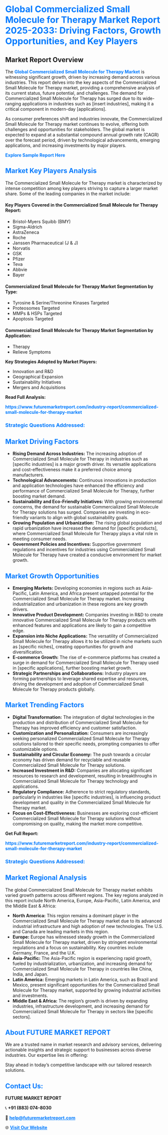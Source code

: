 <h1 style="color: #007BFF;">Global Commercialized Small Molecule for Therapy Market Report 2025-2033: Driving Factors, Growth Opportunities, and Key Players</h1>

<section id="overview">
<h2>Market Report Overview</h2>
<p>The <a href="https://www.futuremarketreport.com/industry-report/commercialized-small-molecule-for-therapy-market" style="color: #007BFF; text-decoration: none;"><strong>Global Commercialized Small Molecule for Therapy Market</strong></a> is witnessing significant growth, driven by increasing demand across various industries. This report delves into the key aspects of the Commercialized Small Molecule for Therapy market, providing a comprehensive analysis of its current status, future potential, and challenges. The demand for Commercialized Small Molecule for Therapy has surged due to its wide-ranging applications in industries such as [insert industries], making it a critical component in modern-day [applications].</p>
<p>As consumer preferences shift and industries innovate, the Commercialized Small Molecule for Therapy market continues to evolve, offering both challenges and opportunities for stakeholders. The global market is expected to expand at a substantial compound annual growth rate (CAGR) over the forecast period, driven by technological advancements, emerging applications, and increasing investments by major players.</p>
</section>

<section id="overview">
<p><a href="https://www.futuremarketreport.com/request-sample/reportId=79514" style="color: #007BFF; text-decoration: none;"><strong>Explore Sample Report Here</strong></a></p>
</section>

<section id="key-players">
<h2 style="color: #007BFF;">Market Key Players Analysis</h2>
<p>The Commercialized Small Molecule for Therapy market is characterized by intense competition among key players striving to capture a larger market share. Some of the leading companies in the market include:</p>
<h4>Key Players Covered in the Commercialized Small Molecule for Therapy Report:</h4>
<ul><li>Bristol-Myers Squibb (BMY)</li><li>Sigma-Aldrich</li><li>AstraZeneca</li><li>Roche</li><li>Janssen Pharmaceutical (J &amp; J)</li><li>Norvatis</li><li>GSK</li><li>Pfizer</li><li>Teva</li><li>Abbvie</li><li>Bayer</li></ul>
<h4>Commercialized Small Molecule for Therapy Market Segmentation by Type:</h4>
<ul><li>Tyrosine &amp; Serine/Threonine Kinases Targeted</li><li>Proteosomes Targeted</li><li>MMPs &amp; HSPs Targeted</li><li>Apoptosis Targeted</li></ul>

<h4>Commercialized Small Molecule for Therapy Market Segmentation by Application:</h4>
<ul><li>Therapy</li><li>Relieve Symptoms</li></ul>
<p><strong>Key Strategies Adopted by Market Players:</strong></p>
<ul>
<li>Innovation and R&D</li>
<li>Geographical Expansion</li>
<li>Sustainability Initiatives</li>
<li>Mergers and Acquisitions</li>
</ul>
</section>

<section>
<p><strong>Read Full Analysis: </strong></p><a href="https://www.futuremarketreport.com/industry-report/commercialized-small-molecule-for-therapy-market" style="color: #007BFF; text-decoration: none;"><strong>https://www.futuremarketreport.com/industry-report/commercialized-small-molecule-for-therapy-market</strong></a>
<h3 style="color: #007BFF;">Strategic Questions Addressed:</h3>
</section>

<section id="driving-factors">
<h2 style="color: #007BFF;">Market Driving Factors</h2>
<ul>
<li><strong>Rising Demand Across Industries:</strong> The increasing adoption of Commercialized Small Molecule for Therapy in industries such as [specific industries] is a major growth driver. Its versatile applications and cost-effectiveness make it a preferred choice among manufacturers.</li>
<li><strong>Technological Advancements:</strong> Continuous innovations in production and application technologies have enhanced the efficiency and performance of Commercialized Small Molecule for Therapy, further boosting market demand.</li>
<li><strong>Sustainability and Eco-Friendly Initiatives:</strong> With growing environmental concerns, the demand for sustainable Commercialized Small Molecule for Therapy solutions has surged. Companies are investing in eco-friendly variants to align with global sustainability goals.</li>
<li><strong>Growing Population and Urbanization:</strong> The rising global population and rapid urbanization have increased the demand for [specific products], where Commercialized Small Molecule for Therapy plays a vital role in meeting consumer needs.</li>
<li><strong>Government Policies and Incentives:</strong> Supportive government regulations and incentives for industries using Commercialized Small Molecule for Therapy have created a conducive environment for market growth.</li>
</ul>
</section>

<section id="growth-opportunities">
<h2 style="color: #007BFF;">Market Growth Opportunities</h2>
<ul>
<li><strong>Emerging Markets:</strong> Developing economies in regions such as Asia-Pacific, Latin America, and Africa present untapped potential for the Commercialized Small Molecule for Therapy market. Increasing industrialization and urbanization in these regions are key growth drivers.</li>
<li><strong>Innovative Product Development:</strong> Companies investing in R&D to create innovative Commercialized Small Molecule for Therapy products with enhanced features and applications are likely to gain a competitive edge.</li>
<li><strong>Expansion into Niche Applications:</strong> The versatility of Commercialized Small Molecule for Therapy allows it to be utilized in niche markets such as [specific niches], creating opportunities for growth and diversification.</li>
<li><strong>E-commerce Growth:</strong> The rise of e-commerce platforms has created a surge in demand for Commercialized Small Molecule for Therapy used in [specific applications], further boosting market growth.</li>
<li><strong>Strategic Partnerships and Collaborations:</strong> Industry players are forming partnerships to leverage shared expertise and resources, driving the development and adoption of Commercialized Small Molecule for Therapy products globally.</li>
</ul>
</section>

<section id="trending-factors">
<h2 style="color: #007BFF;">Market Trending Factors</h2>
<ul>
<li><strong>Digital Transformation:</strong> The integration of digital technologies in the production and distribution of Commercialized Small Molecule for Therapy has improved efficiency and customer satisfaction.</li>
<li><strong>Customization and Personalization:</strong> Consumers are increasingly seeking personalized Commercialized Small Molecule for Therapy solutions tailored to their specific needs, prompting companies to offer customizable options.</li>
<li><strong>Sustainability and Circular Economy:</strong> The push towards a circular economy has driven demand for recyclable and reusable Commercialized Small Molecule for Therapy solutions.</li>
<li><strong>Increased Investment in R&D:</strong> Companies are allocating significant resources to research and development, resulting in breakthroughs in Commercialized Small Molecule for Therapy technology and applications.</li>
<li><strong>Regulatory Compliance:</strong> Adherence to strict regulatory standards, particularly in industries like [specific industries], is influencing product development and quality in the Commercialized Small Molecule for Therapy market.</li>
<li><strong>Focus on Cost-Effectiveness:</strong> Businesses are exploring cost-efficient Commercialized Small Molecule for Therapy solutions without compromising on quality, making the market more competitive.</li>
</ul>
</section>

<section>
<p><strong>Get Full Report: </strong></p><a href="https://www.futuremarketreport.com/industry-report/commercialized-small-molecule-for-therapy-market" style="color: #007BFF; text-decoration: none;"><strong>https://www.futuremarketreport.com/industry-report/commercialized-small-molecule-for-therapy-market</strong></a>
<h3 style="color: #007BFF;">Strategic Questions Addressed:</h3>
</section>


<section id="regional-analysis">
<h2 style="color: #007BFF;">Market Regional Analysis</h2>
<p>The global Commercialized Small Molecule for Therapy market exhibits varied growth patterns across different regions. The key regions analyzed in this report include North America, Europe, Asia-Pacific, Latin America, and the Middle East & Africa:</p>
<ul>
<li><strong>North America:</strong> This region remains a dominant player in the Commercialized Small Molecule for Therapy market due to its advanced industrial infrastructure and high adoption of new technologies. The U.S. and Canada are leading markets in this region.</li>
<li><strong>Europe:</strong> Europe has witnessed steady growth in the Commercialized Small Molecule for Therapy market, driven by stringent environmental regulations and a focus on sustainability. Key countries include Germany, France, and the U.K.</li>
<li><strong>Asia-Pacific:</strong> The Asia-Pacific region is experiencing rapid growth, fueled by industrialization, urbanization, and increasing demand for Commercialized Small Molecule for Therapy in countries like China, India, and Japan.</li>
<li><strong>Latin America:</strong> Emerging markets in Latin America, such as Brazil and Mexico, present significant opportunities for the Commercialized Small Molecule for Therapy market, supported by growing industrial activities and investments.</li>
<li><strong>Middle East & Africa:</strong> The region’s growth is driven by expanding industries, infrastructure development, and increasing demand for Commercialized Small Molecule for Therapy in sectors like [specific sectors].</li>
</ul>
</section>

<footer>
<h2 style="color: #007BFF;">About FUTURE MARKET REPORT</h2>
<p>We are a trusted name in market research and advisory services, delivering actionable insights and strategic support to businesses across diverse industries. Our expertise lies in offering:</p>

<p>Stay ahead in today’s competitive landscape with our tailored research solutions.</p>

<h2 style="color: #007BFF;">Contact Us:</h2>
<p><strong>FUTURE MARKET REPORT</strong></p>
<p>📞 <strong>+91 (883) 074-8030</strong></p>
<p>📧 <strong><a href="mailto:help@futuremarketreport.com" style="color: #007BFF;">help@futuremarketreport.com</a></strong></p>
<p>🌐 <strong><a href="https://www.futuremarketreport.com/" style="color: #007BFF;">Visit Our Website</a></strong></p>
</footer>